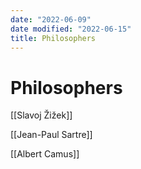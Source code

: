 ```yaml
---
date: "2022-06-09"
date modified: "2022-06-15"
title: Philosophers
---
```


# Philosophers
[[Slavoj Žižek]]

[[Jean-Paul Sartre]]

[[Albert Camus]]
